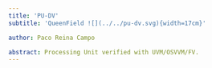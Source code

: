 ```yaml
---
title: 'PU-DV'
subtitle: 'QueenField ![](../../pu-dv.svg){width=17cm}'

author: Paco Reina Campo

abstract: Processing Unit verified with UVM/OSVVM/FV.
---
```

